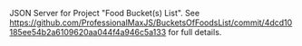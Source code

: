 JSON Server for Project "Food Bucket(s) List".
See https://github.com/ProfessionalMaxJS/BucketsOfFoodsList/commit/4dcd10185ee54b2a6109620aa044f4a946c5a133 for full details.